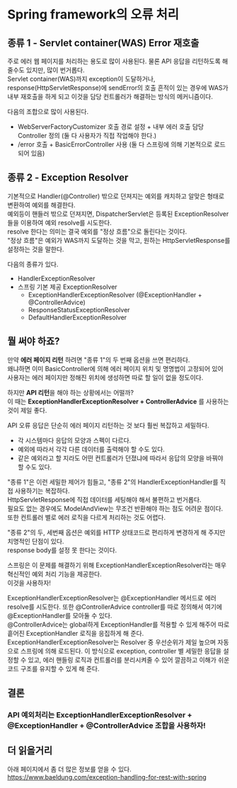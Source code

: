 # Spring framework의 오류 처리

## 종류 1 - Servlet container(WAS) Error 재호출
주로 에러 웹 페이지를 처리하는 용도로 많이 사용된다. 물론 API 응답을 리턴하도록 해 줄수도 있지만, 많이 번거롭다.  
Servlet container(WAS)까지 exception이 도달하거나, response(HttpServletResponse)에 sendError의 호출 흔적이 있는 경우에
WAS가 내부 재호출을 하게 되고 이것을 담당 컨트롤러가 해결하는 방식의 메커니즘이다.

다음의 조합으로 많이 사용된다.
- WebServerFactoryCustomizer 호출 경로 설정 + 내부 에러 호출 담당 Controller 정의 (둘 다 사용자가 직접 작업해야 한다.)
- /error 호출 + BasicErrorController 사용 (둘 다 스프링에 의해 기본적으로 로드되어 있음)

## 종류 2 - Exception Resolver
기본적으로 Handler(@Controller) 밖으로 던져지는 예외를 캐치하고 알맞은 형태로 변환하여 예외를 해결한다.  
예외등이 핸들러 밖으로 던져지면, DispatcherServlet은 등록된 ExceptionResolver 들을 이용하여 예외 resolve를 시도한다.  
resolve 한다는 의미는 결국 예외를 "정상 흐름"으로 돌린다는 것이다.  
"정상 흐름"은 예외가 WAS까지 도달하는 것을 막고, 원하는 HttpServletResponse를 설정하는 것을 말한다.

다음의 종류가 있다.
- HandlerExceptionResolver
- 스프링 기본 제공 ExceptionResolver
  - ExceptionHandlerExceptionResolver (@ExceptionHandler + @ControllerAdvice)
  - ResponseStatusExceptionResolver
  - DefaultHandlerExceptionResolver

## 뭘 써야 하죠?
만약 **에러 페이지 리턴** 하려면 "종류 1"의 두 번째 옵션을 쓰면 편리하다.  
왜냐하면 이미 BasicController에 의해 에러 페이지 위치 및 명명법이 고정되어 있어 사용자는 에러 페이지만 정해진 위치에 생성하면 따로 할 일이 없을 정도이다.

하지만 **API 리턴**을 해야 하는 상황에서는 어떨까?  
이 때는 **ExceptionHandlerExceptionResolver + ControllerAdvice** 를 사용하는 것이 제일 좋다.  

API 오류 응답은 단순히 에러 페이지 리턴하는 것 보다 훨씬 복잡하고 세밀하다.  
- 각 시스템마다 응답의 모양과 스펙이 다르다.
- 예외에 따라서 각각 다른 데이터를 출력해야 할 수도 있다.
- 같은 예외라고 할 지라도 어떤 컨트롤러가 던졌냐에 따라서 응답의 모양을 바꿔야 할 수도 있다.

"종류 1"은 이런 세밀한 제어가 힘들고, "종류 2"의 HandlerExceptionHandler를 직접 사용하기는 복잡하다.  
HttpServletResponse에 직접 데이터를 세팅해야 해서 불편하고 번거롭다.  
필요도 없는 경우에도 ModelAndView는 무조건 반환해야 하는 점도 어려운 점이다. 
또한 컨트롤러 별로 에러 로직을 다르게 처리하는 것도 어렵다.

"종류 2"의 두, 세번째 옵션은 예외를 HTTP 상태코드로 편리하게 변경하게 해 주지만 치명적인 단점이 있다.  
response body를 설정 못 한다는 것이다.

스프링은 이 문제를 해결하기 위해 ExceptionHandlerExceptionResolver라는
매우 혁신적인 예외 처리 기능을 제공한다.  
이것을 사용하자!

ExceptionHandlerExceptionResolver는 @ExceptionHandler 메서드로 에러 resolve를 시도한다.
또한 @ControllerAdvice controller를 따로 정의해서 여기에 @ExceptionHandler를 모아둘 수 있다.  
@ControllerAdvice는 global하게 ExceptionHandler를 적용할 수 있게 해주어 따로 흩어진 ExceptionHandler 로직을 응집하게 해 준다.  
ExceptionHandlerExceptionResolver는 Resolver 중 우선순위가 제일 높으며 자동으로 스프링에 의해 로드된다.
이 방식으로 exception, controller 별 세밀한 응답을 설정할 수 있고, 에러 핸들링 로직과 컨트롤러를 분리시켜줄 수 있어
깔끔하고 이해가 쉬운 코드 구조를 유지할 수 있게 해 준다.


## 결론  
### API 예외처리는 ExceptionHandlerExceptionResolver + @ExceptionHandler + @ControllerAdvice 조합을 사용하자!

## 더 읽을거리
아래 페이지에서 좀 더 많은 정보를 얻을 수 있다.  
https://www.baeldung.com/exception-handling-for-rest-with-spring

